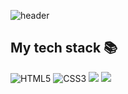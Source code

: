 ![header](https://capsule-render.vercel.app/api?type=wave&color=auto&height=300&section=header&text=capsule%20render&fontSize=90)


<h2> My tech stack 📚</h2>
<div>
<img src="https://camo.githubusercontent.com/a962d132a31b30ff7c113422872490e7bdfb2a814a9e156746694139722b2b24/68747470733a2f2f696d672e736869656c64732e696f2f62616467652f2d48544d4c352d4630353033323f7374796c653d666f722d7468652d6261646765266c6f676f3d68746d6c35266c6f676f436f6c6f723d666666666666" alt="HTML5" data-canonical-src="https://img.shields.io/badge/-HTML5-F05032?style=for-the-badge&amp;logo=html5&amp;logoColor=ffffff" style="max-width: 100%;">

<img src="https://camo.githubusercontent.com/ea132be4c9d100e973d6462706b73f36826ae4d42beb2fc22569c2cb9fbcb8c1/68747470733a2f2f696d672e736869656c64732e696f2f62616467652f2d435353332d3030374143433f7374796c653d666f722d7468652d6261646765266c6f676f3d63737333" alt="CSS3" data-canonical-src="https://img.shields.io/badge/-CSS3-007ACC?style=for-the-badge&amp;logo=css3" style="max-width: 100%;">
  
  <img src="https://camo.githubusercontent.com/771cc18a712bf9edb0925a86164c34b0d803c4d9177dd4467eff7b777109c723/68747470733a2f2f696d672e736869656c64732e696f2f62616467652f4a6176612d4544384230303f7374796c653d666f722d7468652d6261646765266c6f676f3d6a617661266c6f676f436f6c6f723d7768697465" data-canonical-src="https://img.shields.io/badge/Java-ED8B00?style=for-the-badge&amp;logo=java&amp;logoColor=white" style="max-width: 100%;">
  
  <img src="https://camo.githubusercontent.com/c1fc168684171582321954905e8b9dc4f59810243ed85e645f3b7938ee3145cb/68747470733a2f2f696d672e736869656c64732e696f2f62616467652f6d7973716c2d3434373941313f7374796c653d666f722d7468652d6261646765266c6f676f3d6d7973716c266c6f676f436f6c6f723d7768697465" data-canonical-src="https://img.shields.io/badge/mysql-4479A1?style=for-the-badge&amp;logo=mysql&amp;logoColor=white" style="max-width: 100%;">
</div>


